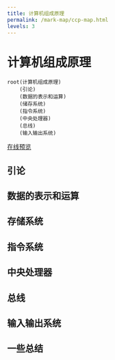 ```yaml
---
title: 计算机组成原理
permalink: /mark-map/ccp-map.html
levels: 3
---
```


# 计算机组成原理

```mindmap
root(计算机组成原理)
    (引论)
    (数据的表示和运算)
    (储存系统)
    (指令系统)
    (中央处理器)
    (总线)
    (输入输出系统)
```

<a href="../../mind-map/ccp-map.html" target="_blank">在线预览</a>

<XMindManager></XMindManager>

## 引论

## 数据的表示和运算

## 存储系统

## 指令系统

## 中央处理器

## 总线

## 输入输出系统

## 一些总结
